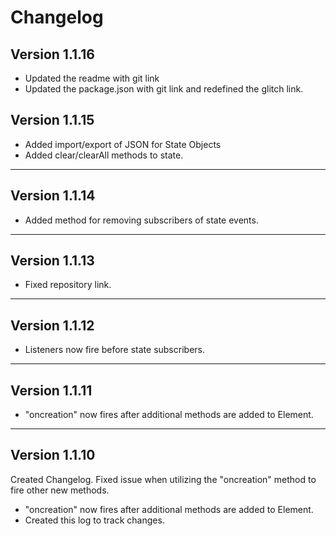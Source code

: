 # Changelog
## Version 1.1.16
* Updated the readme with git link
* Updated the package.json with git link and redefined the glitch link.
## Version 1.1.15
* Added import/export of JSON for State Objects
* Added clear/clearAll methods to state.
---
## Version 1.1.14
* Added method for removing subscribers of state events.
---
## Version 1.1.13
* Fixed repository link.
---
## Version 1.1.12
* Listeners now fire before state subscribers.
---
## Version 1.1.11
* "oncreation" now fires after additional methods are added to Element.
---
## Version 1.1.10
Created Changelog. Fixed issue when utilizing the "oncreation" method to fire other new methods.
* "oncreation" now fires after additional methods are added to Element.
* Created this log to track changes.